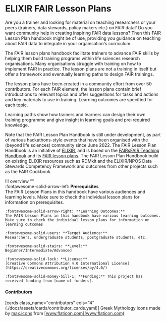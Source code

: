 # ELIXIR FAIR Lesson Plans 

Are you a trainer and looking for material on teaching researchers or your peers (trainers, data stewards, policy makers etc.) on FAIR data? Do you want community help in creating inspiring FAIR data lessons? Then this FAIR Lesson Plan handbook might be of use, providing you guidance on teaching about FAIR data to integrate in your organisation's curriculum. 

The FAIR lesson plans handbook facilitate trainers to advance FAIR skills by helping them build training programs within life sciences research organisations. Many organisations struggle with training on how to implement FAIR in practice. The lesson plans are not a training in itself but offer a framework and eventually learning paths to design FAIR trainings. 

The lesson plans have been created in a community effort from over 50 contributors. For each FAIR element, the lesson plans contain brief introductions to relevant topics and offer suggestions for tasks and actions and key materials to use in training. Learning outcomes are specified for each topic. 

Learning paths show how trainers and learners can design their own training programme and give insight in learning goals and pre-required knowledge. 



Note that the FAIR Lesson Plan Handbook is still under development, as part of various hackathons-style events that have been organised with the (beyond life sciences) community since June 2022. The FAIR Lesson Plan Handbook is an initiative of [ELIXIR](https://elixir-europe.org/), and is based on the [FAIRsFAIR Teaching Handbook](https://fairsfair.gitbook.io/fair-teaching-handbook/) and its [FAIR lesson plans](https://fairsfair.gitbook.io/fair-teaching-handbook/0lessonplans). The FAIR Lesson Plan Handbook build on existing ELIXIR resources such as RDMkit and the ELIXIR/NPOS Data Stewards Competency Framework and outcomes from other projects such as the FAIR Cookbook.


!!! overview ""    
    :fontawesome-solid-arrow-left: **Prerequisites**  
    The FAIR Lesson Plans in this handbook have various audiences and learning levels. Make sure to check the individual lesson plans for information on prerequisites.  
    
    :fontawesome-solid-arrow-right: **Learning Outcomes:**  
    The FAIR Lesson Plans in this handbook have various learning outcomes. Make sure to check the individual lesson plans for information on learning outcomes
    
    :fontawesome-solid-users: **Target Audience:** 
    Researchers, undergraduate students, postgraduate students, etc. 
    
    :fontawesome-solid-stairs: **Level:**
    Beginner/Intermediate/Advanced  
    
    :fontawesome-solid-lock: **License:** 
    [Creative Commons Attribution 4.0 International License](https://creativecommons.org/licenses/by/4.0/)  
    
    :fontawesome-solid-money-bill-1: **Funding:** This project has received funding from [name of funders].  

#### Contributors

[cards class_name="contributors" cols="4"(./docs/assets/cards/contributor_cards.yaml)]
Greek Mythology icons made by [max.icons](https://www.flaticon.com/authors/maxicons) from [www.flaticon.com](www.flaticon.com)
